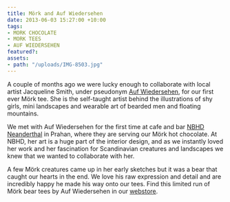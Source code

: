 ```yaml
---
title: Mörk and Auf Wiedersehen
date: 2013-06-03 15:27:00 +10:00
tags:
- MORK CHOCOLATE
- MORK TEES
- AUF WIEDERSEHEN
featured?: 
assets:
- path: "/uploads/IMG-8503.jpg"
---
```


A couple of months ago we were lucky enough to collaborate with local artist Jacqueline Smith, under pseudonym [Auf Wiedersehen](http://www.facebook.com/aufwiedersehenillustrated), for our first ever Mörk tee. She is the self-taught artist behind the illustrations of shy girls, mini landscapes and wearable art of bearded men and floating mountains.


We met with Auf Wiedersehen for the first time at cafe and bar [NBHD Neanderthal](http://www.nbhdneanderthal.com.au/) in Prahan, where they are serving our Mörk hot chocolate. At NBHD, her art is a huge part of the interior design, and as we instantly loved her work and her fascination for Scandinavian creatures and landscapes we knew that we wanted to collaborate with her.

A few Mörk creatures came up in her early sketches but it was a bear that caught our hearts in the end. We love his raw expression and detail and are incredibly happy he made his way onto our tees. Find this limited run of Mörk bear tees by Auf Wiedersehen in our [webstore](http://store.morkchocolate.com.au/).
